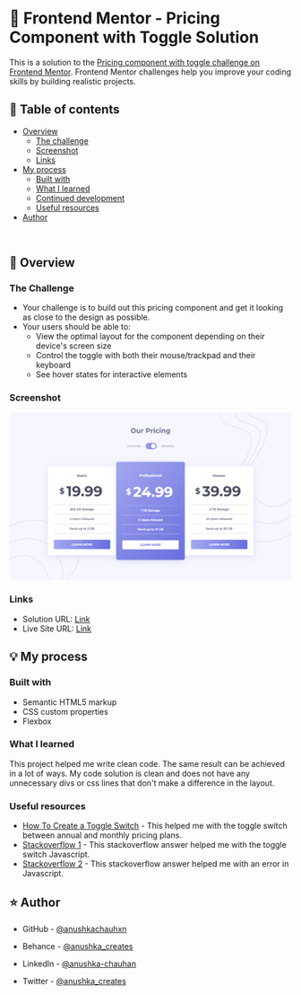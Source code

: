 # 🎯 Frontend Mentor - Pricing Component with Toggle Solution

This is a solution to the [Pricing component with toggle challenge on Frontend Mentor](https://www.frontendmentor.io/challenges/pricing-component-with-toggle-8vPwRMIC). Frontend Mentor challenges help you improve your coding skills by building realistic projects.

## 📜 Table of contents

- [Overview](#overview)
  - [The challenge](#the-challenge)
  - [Screenshot](#screenshot)
  - [Links](#links)
- [My process](#my-process)
  - [Built with](#built-with)
  - [What I learned](#what-i-learned)
  - [Continued development](#continued-development)
  - [Useful resources](#useful-resources)
- [Author](#author)

<br>

## 📝 Overview

### The Challenge

- Your challenge is to build out this pricing component and get it looking as close to the design as possible.
- Your users should be able to:
  - View the optimal layout for the component depending on their device's screen size
  - Control the toggle with both their mouse/trackpad and their keyboard
  - See hover states for interactive elements

### Screenshot

![](./assets/screenshot.png)

### Links

- Solution URL: [Link](https://github.com/anushkachauhxn/frontend-mentor-projects/projects/pricing-component-with-toggle-master)
- Live Site URL: [Link](https://anushkachauhxn.github.io/frontend-mentor-projects/projects/pricing-component-with-toggle-master/index.html)

## 💡 My process

### Built with

- Semantic HTML5 markup
- CSS custom properties
- Flexbox

### What I learned

This project helped me write clean code. The same result can be achieved in a lot of ways. My code solution is clean and does not have any unnecessary divs or css lines that don't make a difference in the layout.

### Useful resources

- [How To Create a Toggle Switch](https://www.w3schools.com/howto/howto_css_switch.asp) - This helped me with the toggle switch between annual and monthly pricing plans.
- [Stackoverflow 1](https://stackoverflow.com/a/9887395) - This stackoverflow answer helped me with the toggle switch Javascript.
- [Stackoverflow 2](https://stackoverflow.com/a/69479376) - This stackoverflow answer helped me with an error in Javascript.

## ⭐ Author

- GitHub - [@anushkachauhxn](https://github.com/anushkachauhxn)
- Behance - [@anushka_creates](https://www.behance.net/anushka_creates)

- LinkedIn - [@anushka-chauhan](https://www.linkedin.com/in/anushka-chauhan)
- Twitter - [@anushka_creates](https://twitter.com/anushka_creates)
